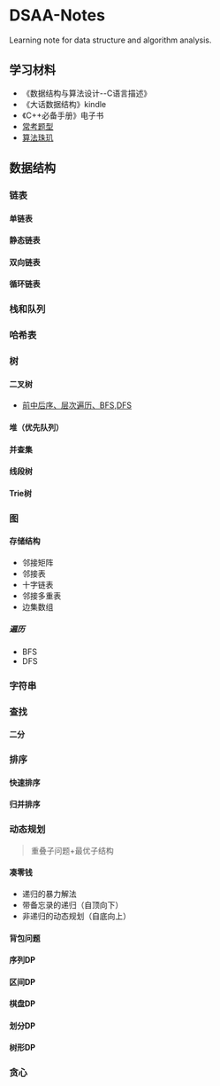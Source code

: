 # DSAA-Notes

Learning note for data structure and algorithm analysis.

## 学习材料

- 《数据结构与算法设计--C语言描述》
- 《大话数据结构》kindle
- 《C++必备手册》电子书
- [常考题型](https://www.zhihu.com/question/24964987/answer/182447205?hb_wx_block=0)
- [算法珠玑](https://soulmachine.gitbooks.io/algorithm-essentials/content/cpp/)

## 数据结构

### 链表

#### 单链表

#### 静态链表

#### 双向链表

#### 循环链表

### 栈和队列

### 哈希表

### 树

#### 二叉树

- [前中后序、层次遍历、BFS,DFS](https://blog.csdn.net/My_Jobs/article/details/43451187)

#### 堆（优先队列）

#### 并查集

#### 线段树

#### Trie树

### 图

#### 存储结构

- 邻接矩阵
- 邻接表
- 十字链表
- 邻接多重表
- 边集数组

##### 遍历

- BFS
- DFS

### 字符串

### 查找

#### 二分

### 排序

#### 快速排序

#### 归并排序

### 动态规划

> 重叠子问题+最优子结构

#### 凑零钱

- 递归的暴力解法
- 带备忘录的递归（自顶向下）
- 非递归的动态规划（自底向上）

#### 背包问题

#### 序列DP

#### 区间DP

#### 棋盘DP

#### 划分DP

#### 树形DP


### 贪心
